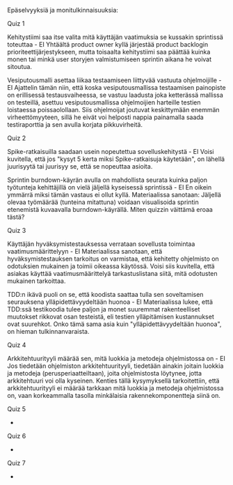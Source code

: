 Epäselvyyksiä ja monitulkinnaisuuksia:

Quiz 1

Kehitystiimi saa itse valita mitä käyttäjän vaatimuksia se kussakin sprintissä toteuttaa - EI
Yhtäältä product owner kyllä järjestää product backlogin prioriteettijärjestykseen, mutta toisaalta kehitystiimi saa päättää kuinka monen tai minkä user storyjen valmistumiseen sprintin aikana he voivat sitoutua.

Vesiputousmalli asettaa liikaa testaamiseen liittyvää vastuuta ohjelmoijille - EI
Ajattelin tämän niin, että koska vesiputousmallissa testaamisen painopiste on erillisessä testausvaiheessa, se vastuu laadusta joka ketterässä mallissa on testeillä, asettuu vesiputousmallissa ohjelmoijien harteille testien loistaessa poissaolollaan. Siis ohjelmoijat joutuvat keskittymään enemmän virheettömyyteen, sillä he eivät voi helposti nappia painamalla saada testiraporttia ja sen avulla korjata pikkuvirheitä.

Quiz 2

Spike-ratkaisuilla saadaan usein nopeutettua sovelluskehitystä - EI
Voisi kuvitella, että jos "kysyt 5 kerta miksi Spike-ratkaisuja käytetään", on lähellä juurisyytä tai juurisyy se, että se nopeuttaa asioita.

Sprintin burndown-käyrän avulla on mahdollista seurata kuinka paljon työtunteja kehittäjillä on vielä jäljellä kyseisessä sprintissä - EI
En oikein ymmärrä miksi tämän vastaus ei ollut kyllä. Materiaalissa sanotaan: Jäljellä olevaa työmäärää (tunteina mitattuna) voidaan visualisoida sprintin etenemistä kuvaavalla burndown-käyrällä. Miten quizzin väittämä eroaa tästä?

Quiz 3

Käyttäjän hyväksymistestauksessa verrataan sovellusta toimintaa vaatimusmäärittelyyn - EI
Materiaalissa sanotaan, että hyväksymistestauksen tarkoitus on varmistaa, että kehitetty ohjelmisto on odotuksien mukainen ja toimii oikeassa käytössä. Voisi siis kuvitella, että asiakas käyttää vaatimusmäärittelyä tarkastuslistana siitä, mitä odotusten mukainen tarkoittaa.

TDD:n ikävä puoli on se, että koodista saattaa tulla sen soveltamisen seurauksena ylläpidettävyydeltään huonoa - EI
Materiaalissa lukee, että TDD:ssä testikoodia tulee paljon ja monet suuremmat rakenteelliset muutokset rikkovat osan testeistä, eli testien ylläpitämisen kustannukset ovat suurehkot. Onko tämä sama asia kuin "ylläpidettävyydeltään huonoa", on hieman tulkinnanvaraista.

Quiz 4

Arkkitehtuurityyli määrää sen, mitä luokkia ja metodeja ohjelmistossa on - EI
Jos tiedetään ohjelmiston arkkitehtuurityyli, tiedetään ainakin joitain luokkia ja metodeja (perusperiaatteiltaan), joita ohjelmistosta löytynee, jotta arkkitehtuuri voi olla kyseinen. Kenties tällä kysymyksellä tarkoitettiin, että arkkitehtuurityyli ei määrää tarkkaan mitä luokkia ja metodeja ohjelmistossa on, vaan korkeammalla tasolla minkälaisia rakennekomponentteja siinä on.

Quiz 5

-

Quiz 6

-

Quiz 7

-
